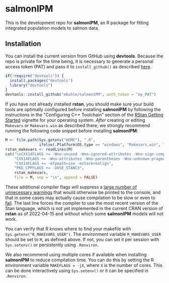 # salmonIPM

This is the development repo for **salmonIPM**, an R package for fitting integrated population models to salmon data.

## Installation

You can install the current version from GitHub using **devtools**. Because the repo is private for the time being, it is necessary to generate a personal access token (PAT) and pass it to `install_github()` as described [here](https://stackoverflow.com/questions/21171142/how-to-install-r-package-from-private-repo-using-devtools-install-github).

```r
if(!require("devtools")) {
  install.packages("devtools")
  library("devtools")
}
devtools::install_github("ebuhle/salmonIPM", auth_token = "my_PAT")
```

If you have not already installed **rstan**, you should make sure your build tools are optimally configured before installing **salmonIPM** by following the instructions in the "Configuring C++ Toolchain" section of the [RStan Getting Started](https://github.com/stan-dev/rstan/wiki/RStan-Getting-Started) vignette for your operating system. *After* creating or editing `Makevars` or `Makevars.win` as described there, we strongly recommend running the following code snippet before installing **salmonIPM**:

```r
M <- file.path(Sys.getenv("HOME"), ".R", 
               ifelse(.Platform$OS.type == "windows", "Makevars.win", "Makevars"))
rstan_makevars <- readLines(M)
cat("\nCXX14FLAGS += -Wno-unused -Wno-ignored-attributes -Wno-sign-compare -Wno-deprecated-declarations",
    "CXX14FLAGS += -Wno-attributes -Wno-parentheses -Wno-unknown-pragmas -Wno-infinite-recursion",
    "CXX14FLAGS += -mfpmath=sse -mstackrealign",
    "PKG_CPPFLAGS += -DUSE_STANC3",
    rstan_makevars,
    file = M, sep = "\n", append = FALSE)
```

These additional compiler flags will suppress a [large number of unnecessary warnings](https://github.com/kaskr/adcomp/issues/321) that would otherwise be printed to the console, and that in some cases may actually cause compilation to be slow or even to [fail](https://discourse.mc-stan.org/t/pkgbuild-compile-dll-on-previously-working-rstantools-based-package-fails-with-file-too-big-error/21938). The last line forces the compiler to use the most recent version of the Stan language, which is not yet implemented in the current CRAN version of **rstan** as of 2022-04-15 and without which some **salmonIPM** models will not work.

You can verify that R knows where to find your makefile with `Sys.getenv("R_MAKEVARS_USER")`. The environment variable `R_MAKEVARS_USER` should be set to `M`, as defined above. If not, you can set it per session with `Sys.setenv()` or persistently using `.Renviron`.

We also recommend using multiple cores if available when installing **salmonIPM** to reduce compilation time. You can do this by setting the R environment variable `MAKEFLAGS = -jX`, where `X` is the number of cores. This can be done interactively using `Sys.setenv()` or it can be specified in `.Renviron`.
